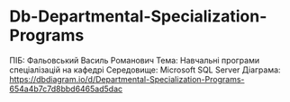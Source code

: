 # Db-Departmental-Specialization-Programs
ПІБ: Фальовський Василь Романович
Тема: Навчальні програми спеціалізацій на кафедрі
Середовище: Microsoft SQL Server
Діаграма: https://dbdiagram.io/d/Departmental-Specialization-Programs-654a4b7c7d8bbd6465ad5dac

